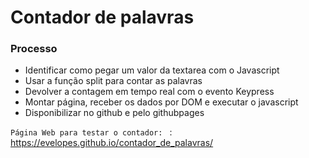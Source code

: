 # Contador de palavras

### Processo

- Identificar como pegar um valor da textarea com o Javascript
- Usar a função split para contar as palavras
- Devolver a contagem em tempo real com o evento Keypress
- Montar página, receber os dados por DOM e executar o javascript
- Disponibilizar no github e pelo githubpages

`Página Web para testar o contador: ` : <https://evelopes.github.io/contador_de_palavras/>

